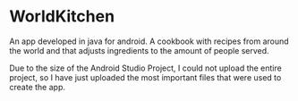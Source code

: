 # WorldKitchen
An app developed in java for android. A cookbook with recipes from around the world and that adjusts ingredients to the amount of people served.

Due to the size of the Android Studio Project, I could not upload the entire project, so I have just uploaded the most important files that were used to create the app.
